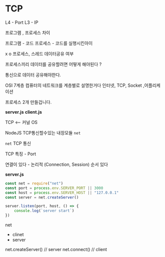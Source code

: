 # TCP

L4 - Port
L3 - IP

프로그램 , 프로세스 차이

프로그램 - 코드
프로세스 - 코드를 실행시킨아이

x o
프로세스, 스레드
데이터공유 여부

프로세스끼리 데이터를 공유할려면 어떻게 해야된다 ?

통신으로 데이터 공유해야한다.

OSI 7계층
컴퓨터의 네트워크를 계층별로 설명한거다
인터넷, TCP, Socket ,어플리케이션

프로세스 2개 만들겁니다.

**server.js**
**client.js**

TCP <-- 커널 OS

NodeJS TCP통신할수있는 내장모듈 `net`

`net` TCP 통신

TCP 특징 - Port

연결이 있다 - 논리적
(Connection, Session)
순서 있다

**server.js**

```js
const net = require("net")
const port = process.env.SERVER_PORT || 3000
const host = process.env.SERVER_HOST || "127.0.0.1"
const server = net.createServer()

server.listen(port, host, () => {
    console.log(`server start`)
})
```


net
- clinet
- server


net.createServer() // server
net.connect() // client
